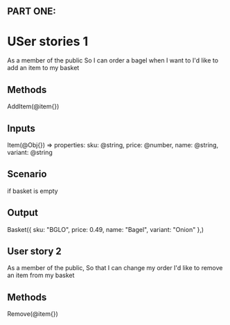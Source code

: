 ## PART ONE:

# USer stories 1

As a member of the public
So I can order a bagel when I want to
I'd like to add an item to my basket

## Methods

AddItem(@item{})

## Inputs

Item(@Obj{}) => properties: sku: @string, price: @number, name: @string, variant: @string

## Scenario

if basket is empty

## Output

Basket({
sku: "BGLO",
price: 0.49,
name: "Bagel",
variant: "Onion"
},)

## User story 2

As a member of the public,
So that I can change my order
I'd like to remove an item from my basket

## Methods

Remove(@item{})
